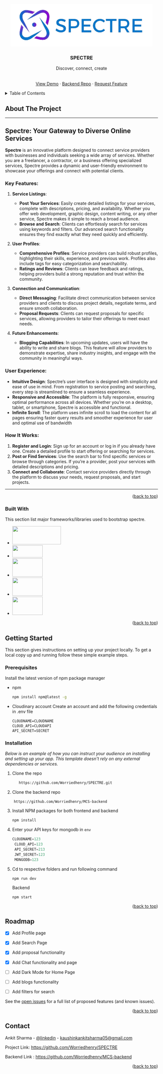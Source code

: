 <a name="readme-top"></a>




<!-- PROJECT LOGO -->
<br />
<div align="center">
  <a href="https://github.com/othneildrew/Best-README-Template">
    <img src="public/images/SPECTRE.png" alt="Logo"  height="140">
  </a>

  <h3 align="center">SPECTRE</h3>

  <p align="center">
    Discover, connect, create
    <br />
    <br />
    <br />
    <a href="https://mcs-hanr.onrender.com">View Demo</a>
    ·
    <a href="https://github.com/Worriedhenry/MCS-backend">Backend Repo</a>
    ·
    <a href="https://github.com/Worriedhenry/SPECTRE/issues/new?labels=enhancement&template=feature-request---.md">Request Feature</a>
  </p>
</div>



<!-- TABLE OF CONTENTS -->
<details>
  <summary>Table of Contents</summary>
  <ol>
    <li>
      <a href="#about-the-project">About The Project</a>
      <ul>
        <li><a href="#built-with">Built With</a></li>
      </ul>
    </li>
    <li>
      <a href="#getting-started">Getting Started</a>
      <ul>
        <li><a href="#prerequisites">Prerequisites</a></li>
        <li><a href="#installation">Installation</a></li>
      </ul>
    </li>
    <li><a href="#usage">Usage</a></li>
    <li><a href="#roadmap">Roadmap</a></li>
    <li><a href="#contributing">Contributing</a></li>
    <li><a href="#license">License</a></li>
    <li><a href="#contact">Contact</a></li>
    <li><a href="#acknowledgments">Acknowledgments</a></li>
  </ol>
</details>



<!-- ABOUT THE PROJECT -->
## About The Project


---

## Spectre: Your Gateway to Diverse Online Services

**Spectre** is an innovative platform designed to connect service providers with businesses and individuals seeking a wide array of services. Whether you are a freelancer, a contractor, or a business offering specialized services, Spectre provides a dynamic and user-friendly environment to showcase your offerings and connect with potential clients.

### Key Features:

1. **Service Listings**:
   - **Post Your Services**: Easily create detailed listings for your services, complete with descriptions, pricing, and availability. Whether you offer web development, graphic design, content writing, or any other service, Spectre makes it simple to reach a broad audience.
   - **Browse and Search**: Clients can effortlessly search for services using keywords and filters. Our advanced search functionality ensures they find exactly what they need quickly and efficiently.

2. **User Profiles**:
   - **Comprehensive Profiles**: Service providers can build robust profiles, highlighting their skills, experience, and previous work. Profiles also include tags for easy categorization and searchability.
   - **Ratings and Reviews**: Clients can leave feedback and ratings, helping providers build a strong reputation and trust within the community.

3. **Connection and Communication**:
   - **Direct Messaging**: Facilitate direct communication between service providers and clients to discuss project details, negotiate terms, and ensure smooth collaboration.
   - **Proposal Requests**: Clients can request proposals for specific services, allowing providers to tailor their offerings to meet exact needs.

4. **Future Enhancements**:
   - **Blogging Capabilities**: In upcoming updates, users will have the ability to write and share blogs. This feature will allow providers to demonstrate expertise, share industry insights, and engage with the community in meaningful ways.
  
 
### User Experience:

- **Intuitive Design**: Spectre’s user interface is designed with simplicity and ease of use in mind. From registration to service posting and searching, every step is streamlined to ensure a seamless experience.
- **Responsive and Accessible**: The platform is fully responsive, ensuring optimal performance across all devices. Whether you’re on a desktop, tablet, or smartphone, Spectre is accessible and functional.
- **Infinite Scroll**: The platform uses infinite scroll to load the content for all pages ensuring faster query results and smoother experience for user and optimal use of bandwidth

  
### How It Works:

1. **Register and Login**: Sign up for an account or log in if you already have one. Create a detailed profile to start offering or searching for services.
2. **Post or Find Services**: Use the search bar to find specific services or browse through categories. If you’re a provider, post your services with detailed descriptions and pricing.
3. **Connect and Collaborate**: Contact service providers directly through the platform to discuss your needs, request proposals, and start projects.

---


<p align="right">(<a href="#readme-top">back to top</a>)</p>



### Built With

This section list major frameworks/libraries used to bootstrap spectre.

* <img width="160" height="60" src="https://encrypted-tbn0.gstatic.com/images?q=tbn:ANd9GcQp3dj1FJtFMsjy3EJD2C7-YbshfobIo1pcxTpzXQVEGA&s"  />
* <img width="100" height="40" src="https://encrypted-tbn0.gstatic.com/images?q=tbn:ANd9GcRltTA4JDfYMru1oWKLHuhTez-syAOT1UoqG55RkEcW&shttps://encrypted-tbn0.gstatic.com/images?q=tbn:ANd9GcRltTA4JDfYMru1oWKLHuhTez-syAOT1UoqG55RkEcW&s"  />
* <img width="100" height="60" src="https://logowik.com/content/uploads/images/tailwind-css7675.logowik.com.webp"  />

* <img width="100" height="60" src="https://logowik.com/content/uploads/images/nodejs.jpg"  />
* <img width="100" height="60" src="https://miro.medium.com/v2/resize:fit:1400/1*i2fRBk3GsYLeUk_Rh7AzHw.png"  />


<p align="right">(<a href="#readme-top">back to top</a>)</p>



<!-- GETTING STARTED -->
## Getting Started

This section gives instructions on setting up your project locally.
To get a local copy up and running follow these simple example steps.

### Prerequisites

Install the latest version of npm package manager
* npm
  ```sh
  npm install npm@latest -g
  ```
* Cloudinary account
  Create an account and add the following credentials in .env file
  ```
  CLOUDNAME=CLOUDNAME
  CLOUD_API=CLOUDAPI
  API_SECRET=SECRET
  ```     
  

### Installation

_Below is an example of how you can instruct your audience on installing and setting up your app. This template doesn't rely on any external dependencies or services._

1. Clone the repo
   ```sh
      https://github.com/Worriedhenry/SPECTRE.git
   ```
2. Clone the backend repo
  ```
      https://github.com/Worriedhenry/MCS-backend
  ``` 
3. Install NPM packages for both frontend and backend
   ```sh
   npm install
   ```
5. Enter your API keys for mongodb in `env`
   ```js
   CLOUDNAME=123
    CLOUD_API=123
    API_SECRET=213
    JWT_SECRET=123
    MONGODB=123
   ```
6. Cd to respective folders and run following command
    ```Frontend
    npm run dev
    ```
    Backend
   ```
   npm start
   ```        
<p align="right">(<a href="#readme-top">back to top</a>)</p>



<!-- USAGE EXAMPLES -->
<!-- ## Usage

Use this space to show useful examples of how a project can be used. Additional screenshots, code examples and demos work well in this space. You may also link to more resources.

_For more examples, please refer to the [Documentation](https://example.com)_

<p align="right">(<a href="#readme-top">back to top</a>)</p> -->



<!-- ROADMAP -->
## Roadmap

- [x] Add Profile page
- [x] Add Search Page
- [x] Add proposal functionality 
- [x] Add Chat functionality and page
- [ ] Add Dark Mode for Home Page
- [ ] Add blogs functionality
- [ ] Add filters for search
    

See the [open issues](https://github.com/Worriedhenry/SPECTRE/issues) for a full list of proposed features (and known issues).

<p align="right">(<a href="#readme-top">back to top</a>)</p>


<!-- CONTACT -->
## Contact

Ankit Sharma - [@linkedin](https://www.linkedin.com/in/ankit-sharma-97a18224b/) - kaushinkankitsharma05@gmail.com

Project Link: https://github.com/Worriedhenry/SPECTRE

Backend Link : https://github.com/Worriedhenry/MCS-backend

<p align="right">(<a href="#readme-top">back to top</a>)</p>





<!-- MARKDOWN LINKS & IMAGES -->
<!-- https://www.markdownguide.org/basic-syntax/#reference-style-links -->
[contributors-shield]: https://img.shields.io/github/contributors/othneildrew/Best-README-Template.svg?style=for-the-badge
[contributors-url]: https://github.com/othneildrew/Best-README-Template/graphs/contributors
[forks-shield]: https://img.shields.io/github/forks/othneildrew/Best-README-Template.svg?style=for-the-badge
[forks-url]: https://github.com/othneildrew/Best-README-Template/network/members
[stars-shield]: https://img.shields.io/github/stars/othneildrew/Best-README-Template.svg?style=for-the-badge
[stars-url]: https://github.com/othneildrew/Best-README-Template/stargazers
[issues-shield]: https://img.shields.io/github/issues/othneildrew/Best-README-Template.svg?style=for-the-badge
[issues-url]: https://github.com/othneildrew/Best-README-Template/issues
[mongodb-url]:https://encrypted-tbn0.gstatic.com/images?q=tbn:ANd9GcRltTA4JDfYMru1oWKLHuhTez-syAOT1UoqG55RkEcW&s
[license-shield]: https://img.shields.io/github/license/othneildrew/Best-README-Template.svg?style=for-the-badge
[license-url]: https://github.com/othneildrew/Best-README-Template/blob/master/LICENSE.txt
[linkedin-shield]: https://img.shields.io/badge/-LinkedIn-black.svg?style=for-the-badge&logo=linkedin&colorB=555
[linkedin-url]: https://linkedin.com/in/othneildrew
[product-screenshot]: images/screenshot.png
[Next.js]: https://img.shields.io/badge/next.js-000000?style=for-the-badge&logo=nextdotjs&logoColor=white
[Next-url]: https://nextjs.org/
[React.js]: https://img.shields.io/badge/React-20232A?style=for-the-badge&logo=react&logoColor=61DAFB
[React-url]: https://reactjs.org/
[Vue.js]: https://img.shields.io/badge/Vue.js-35495E?style=for-the-badge&logo=vuedotjs&logoColor=4FC08D
[Vue-url]: https://vuejs.org/
[Angular.io]: https://img.shields.io/badge/Angular-DD0031?style=for-the-badge&logo=angular&logoColor=white
[Angular-url]: https://angular.io/
[Svelte.dev]: https://img.shields.io/badge/Svelte-4A4A55?style=for-the-badge&logo=svelte&logoColor=FF3E00
[Svelte-url]: https://svelte.dev/
[Laravel.com]: https://img.shields.io/badge/Laravel-FF2D20?style=for-the-badge&logo=laravel&logoColor=white
[Laravel-url]: https://laravel.com
[Bootstrap.com]: https://img.shields.io/badge/Bootstrap-563D7C?style=for-the-badge&logo=bootstrap&logoColor=white
[Bootstrap-url]: https://getbootstrap.com
[JQuery.com]: https://img.shields.io/badge/jQuery-0769AD?style=for-the-badge&logo=jquery&logoColor=white
[JQuery-url]: https://jquery.com 
